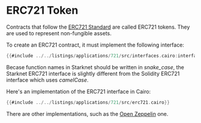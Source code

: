 # ERC721 Token

Contracts that follow the [ERC721 Standard](https://eips.ethereum.org/EIPS/eip-721) are called ERC721 tokens. They are used to represent non-fungible assets.

To create an ERC721 contract, it must implement the following interface:

```rust
{{#include ../../listings/applications/721/src/interfaces.cairo:interface}}
```

Becase function names in Starknet should be written in _snake_case_, the Starknet ERC721 interface is slightly different from the Solidity ERC721 interface which uses _camelCase_.

Here's an implementation of the ERC721 interface in Cairo:

```rust
{{#include ../../listings/applications/721/src/erc721.cairo}}
```

There are other implementations, such as the [Open Zeppelin](https://docs.openzeppelin.com/contracts-cairo/0.7.0/erc721) one.
